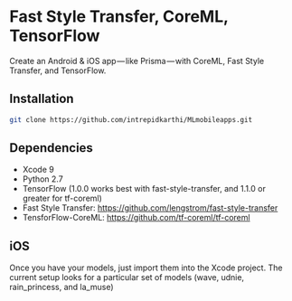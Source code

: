# Fast Style Transfer, CoreML, TensorFlow

Create an Android & iOS app — like Prisma — with CoreML, Fast Style Transfer, and TensorFlow.


## Installation
```bash
git clone https://github.com/intrepidkarthi/MLmobileapps.git
```

## Dependencies

* Xcode 9
* Python 2.7
* TensorFlow (1.0.0 works best with fast-style-transfer, and 1.1.0 or greater for tf-coreml)
* Fast Style Transfer: https://github.com/lengstrom/fast-style-transfer
* TensforFlow-CoreML: https://github.com/tf-coreml/tf-coreml


## iOS

Once you have your models, just import them into the Xcode project. The current setup looks for a particular set of models (wave, udnie, rain_princess, and la_muse)


